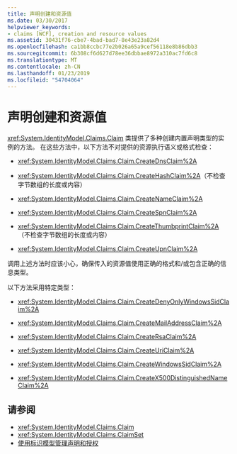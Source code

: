 ```yaml
---
title: 声明创建和资源值
ms.date: 03/30/2017
helpviewer_keywords:
- claims [WCF], creation and resource values
ms.assetid: 30431f76-cbe7-4bad-bad7-8e43e23a82d4
ms.openlocfilehash: ca1bb8ccbc77e2b026a65a9cef56118e8b86dbb3
ms.sourcegitcommit: 6b308cf6d627d78ee36dbbae8972a310ac7fd6c8
ms.translationtype: MT
ms.contentlocale: zh-CN
ms.lasthandoff: 01/23/2019
ms.locfileid: "54704064"
---
```

# <a name="claim-creation-and-resource-values"></a>声明创建和资源值
<xref:System.IdentityModel.Claims.Claim> 类提供了多种创建内置声明类型的实例的方法。 在这些方法中，以下方法不对提供的资源执行语义或格式检查：  
  
-   <xref:System.IdentityModel.Claims.Claim.CreateDnsClaim%2A>  
  
-   <xref:System.IdentityModel.Claims.Claim.CreateHashClaim%2A>（不检查字节数组的长度或内容）  
  
-   <xref:System.IdentityModel.Claims.Claim.CreateNameClaim%2A>  
  
-   <xref:System.IdentityModel.Claims.Claim.CreateSpnClaim%2A>  
  
-   <xref:System.IdentityModel.Claims.Claim.CreateThumbprintClaim%2A>（不检查字节数组的长度或内容）  
  
-   <xref:System.IdentityModel.Claims.Claim.CreateUpnClaim%2A>  
  
 调用上述方法时应该小心，确保传入的资源值使用正确的格式和/或包含正确的信息类型。  
  
 以下方法采用特定类型：  
  
-   <xref:System.IdentityModel.Claims.Claim.CreateDenyOnlyWindowsSidClaim%2A>  
  
-   <xref:System.IdentityModel.Claims.Claim.CreateMailAddressClaim%2A>  
  
-   <xref:System.IdentityModel.Claims.Claim.CreateRsaClaim%2A>  
  
-   <xref:System.IdentityModel.Claims.Claim.CreateUriClaim%2A>  
  
-   <xref:System.IdentityModel.Claims.Claim.CreateWindowsSidClaim%2A>  
  
-   <xref:System.IdentityModel.Claims.Claim.CreateX500DistinguishedNameClaim%2A>  
  
## <a name="see-also"></a>请参阅
- <xref:System.IdentityModel.Claims.Claim>
- <xref:System.IdentityModel.Claims.ClaimSet>
- [使用标识模型管理声明和授权](../../../../docs/framework/wcf/feature-details/managing-claims-and-authorization-with-the-identity-model.md)
